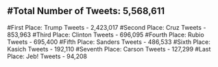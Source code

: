 #Total Number of Tweets: 5,568,611 
---
#First Place: Trump Tweets - 2,423,017
#Second Place: Cruz Tweets - 853,963
#Third Place: Clinton Tweets - 696,095
#Fourth Place: Rubio Tweets - 695,400
#Fifth Place: Sanders Tweets - 486,533
#Sixth Place: Kasich Tweets - 192,110
#Seventh Place: Carson Tweets - 127,299
#Last Place: Jeb! Tweets - 94,208
